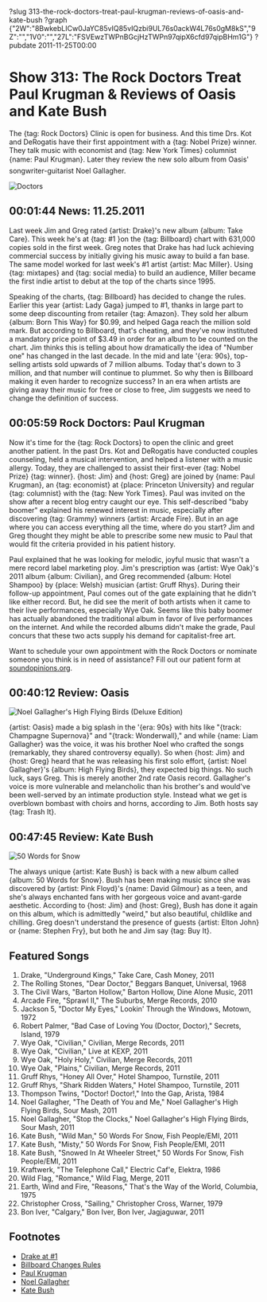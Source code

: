 ?slug 313-the-rock-doctors-treat-paul-krugman-reviews-of-oasis-and-kate-bush
?graph {"2W":"8BwkebLICw0JaYC85vIQ85vIQzbi9UL76s0ackW4L76s0gM8kS","9Z":"","1V0":"","27L":"FSVEwzTWPnBGcjHzTWPn97qipX6cfd97qipBHm1G"}
?pubdate 2011-11-25T00:00

# Show 313: The Rock Doctors Treat Paul Krugman & Reviews of Oasis and Kate Bush
The {tag: Rock Doctors} Clinic is open for business. And this time Drs. Kot and DeRogatis have their first appointment with a {tag: Nobel Prize} winner. They talk music with economist and {tag: New York Times} columnist {name: Paul Krugman}. Later they review the new solo album from Oasis' songwriter-guitarist Noel Gallagher.

![Doctors](https://static.soundopinions.org/images/rockdocs/rockdocsblurry.jpg)

## 00:01:44 News: 11.25.2011
Last week Jim and Greg rated {artist: Drake}'s new album {album: Take Care}. This week he's at {tag: #1 }on the {tag: Billboard} chart with 631,000 copies sold in the first week. Greg notes that Drake has had luck achieving commercial success by initially giving his music away to build a fan base. The same model worked for last week's #1 artist {artist: Mac Miller}. Using {tag: mixtapes} and {tag: social media} to build an audience, Miller became the first indie artist to debut at the top of the charts since 1995.

Speaking of the charts, {tag: Billboard} has decided to change the rules. Earlier this year {artist: Lady Gaga} jumped to #1, thanks in large part to some deep discounting from retailer {tag: Amazon}. They sold her album {album: Born This Way} for $0.99, and helped Gaga reach the million sold mark. But according to Billboard, that's cheating, and they've now instituted a mandatory price point of $3.49 in order for an album to be counted on the chart. Jim thinks this is telling about how dramatically the idea of "Number one" has changed in the last decade. In the mid and late '{era: 90s}, top-selling artists sold upwards of 7 million albums. Today that's down to 3 million, and that number will continue to plummet. So why then is Billboard making it even harder to recognize success? In an era when artists are giving away their music for free or close to free, Jim suggests we need to change the definition of success.

## 00:05:59 Rock Doctors: Paul Krugman
Now it's time for the {tag: Rock Doctors} to open the clinic and greet another patient. In the past Drs. Kot and DeRogatis have conducted couples counseling, held a musical intervention, and helped a listener with a music allergy. Today, they are challenged to assist their first-ever {tag: Nobel Prize} {tag: winner}. {host: Jim} and {host: Greg} are joined by {name: Paul Krugman}, an {tag: economist} at {place: Princeton University} and regular {tag: columnist} with the {tag: New York Times}. Paul was invited on the show after a recent blog entry caught our eye. This self-described "baby boomer" explained his renewed interest in music, especially after discovering {tag: Grammy} winners {artist: Arcade Fire}. But in an age where you can access everything all the time, where do you start? Jim and Greg thought they might be able to prescribe some new music to Paul that would fit the criteria provided in his patient history.

Paul explained that he was looking for melodic, joyful music that wasn't a mere record label marketing ploy. Jim's prescription was {artist: Wye Oak}'s 2011 album {album: Civilian}, and Greg recommended {album: Hotel Shampoo} by {place: Welsh} musician {artist: Gruff Rhys}. During their follow-up appointment, Paul comes out of the gate explaining that he didn't like either record. But, he did see the merit of both artists when it came to their live performances, especially Wye Oak. Seems like this baby boomer has actually abandoned the traditional album in favor of live performances on the internet. And while the recorded albums didn't make the grade, Paul concurs that these two acts supply his demand for capitalist-free art.

Want to schedule your own appointment with the Rock Doctors or nominate someone you think is in need of assistance? Fill out our patient form at [soundopinions.org](http://www.soundopinions.org/).

## 00:40:12 Review: Oasis
![Noel Gallagher's High Flying Birds (Deluxe Edition)](https://static.soundopinions.org/assets/313/1V00.jpg)

{artist: Oasis} made a big splash in the '{era: 90s} with hits like "{track: Champagne Supernova}" and "{track: Wonderwall}," and while {name: Liam Gallagher} was the voice, it was his brother Noel who crafted the songs (remarkably, they shared controversy equally). So when {host: Jim} and {host: Greg} heard that he was releasing his first solo effort, {artist: Noel Gallagher}'s {album: High Flying Birds}, they expected big things. No such luck, says Greg. This is merely another 2nd rate Oasis record. Gallagher's voice is more vulnerable and melancholic than his brother's and would've been well-served by an intimate production style. Instead what we get is overblown bombast with choirs and horns, according to Jim. Both hosts say {tag: Trash It}.

## 00:47:45 Review: Kate Bush
![50 Words for Snow](https://static.soundopinions.org/assets/313/27L0.jpg)

The always unique {artist: Kate Bush} is back with a new album called {album: 50 Words for Snow}. Bush has been making music since she was discovered by {artist: Pink Floyd}'s {name: David Gilmour} as a teen, and she's always enchanted fans with her gorgeous voice and avant-garde aesthetic. According to {host: Jim} and {host: Greg}, Bush has done it again on this album, which is admittedly "weird," but also beautiful, childlike and chilling. Greg doesn't understand the presence of guests {artist: Elton John} or {name: Stephen Fry}, but both he and Jim say {tag: Buy It}.


## Featured Songs
1. Drake, "Underground Kings," Take Care, Cash Money, 2011
2. The Rolling Stones, "Dear Doctor," Beggars Banquet, Universal, 1968
3. The Civil Wars, "Barton Hollow," Barton Hollow, Dine Alone Music, 2011
4. Arcade Fire, "Sprawl II," The Suburbs, Merge Records, 2010
5. Jackson 5, "Doctor My Eyes," Lookin' Through the Windows, Motown, 1972
6. Robert Palmer, "Bad Case of Loving You (Doctor, Doctor)," Secrets, Island, 1979
7. Wye Oak, "Civilian," Civilian, Merge Records, 2011
8. Wye Oak, "Civilian," Live at KEXP, 2011
9. Wye Oak, "Holy Holy," Civilian, Merge Records, 2011
10. Wye Oak, "Plains," Civilian, Merge Records, 2011
11. Gruff Rhys, "Honey All Over," Hotel Shampoo, Turnstile, 2011
12. Gruff Rhys, "Shark Ridden Waters," Hotel Shampoo, Turnstile, 2011
13. Thompson Twins, "Doctor! Doctor!," Into the Gap, Arista, 1984
14. Noel Gallagher, "The Death of You and Me," Noel Gallagher's High Flying Birds, Sour Mash, 2011
15. Noel Gallagher, "Stop the Clocks," Noel Gallagher's High Flying Birds, Sour Mash, 2011
16. Kate Bush, "Wild Man," 50 Words For Snow, Fish People/EMI, 2011
17. Kate Bush, "Misty," 50 Words For Snow, Fish People/EMI, 2011
18. Kate Bush, "Snowed In At Wheeler Street," 50 Words For Snow, Fish People/EMI, 2011
19. Kraftwerk, "The Telephone Call," Electric Caf'e, Elektra, 1986
20. Wild Flag, "Romance," Wild Flag, Merge, 2011
21. Earth, Wind and Fire, "Reasons," That's the Way of the World, Columbia, 1975
22. Christopher Cross, "Sailing," Christopher Cross, Warner, 1979
23. Bon Iver, "Calgary," Bon Iver, Bon Iver, Jagjaguwar, 2011

## Footnotes
- [Drake at #1](http://www.billboard.com/articles/news/464995/drakes-take-care-blasts-onto-billboard-200#/news/drake-s-take-care-blasts-onto-billboard-1005558752.story)
- [Billboard Changes Rules](http://www.rollingstone.com/music/news/billboard-will-no-longer-include-deep-discounted-releases-on-charts-20111117)
- [Paul Krugman](http://www.krugmanonline.com/)
- [Noel Gallagher](http://www.noelgallagher.com/#releases/noel-gallaghers-high-flying-birds)
- [Kate Bush](http://www.katebush.com/)
